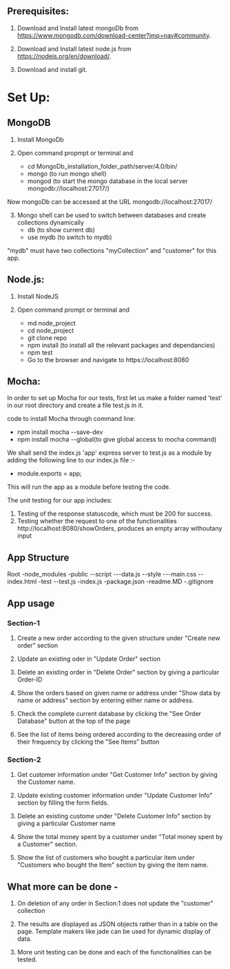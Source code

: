 
## Prerequisites:

1. Download and Install latest mongoDb from https://www.mongodb.com/download-center?jmp=nav#community.

2. Download and Install latest node.js from https://nodejs.org/en/download/.

3. Download and install git.


# Set Up:

## MongoDB

1. Install MongoDb

2. Open command propmpt or terminal and 
    - cd MongoDb_installation_folder_path/server/4.0/bin/
    - mongo (to run mongo shell)
    - mongod (to start the mongo database in the local server mongodb://localhost:27017/)

Now mongoDb can be accessed at the URL mongodb://localhost:27017/

3. Mongo shell can be used to switch between databases and create collections dynamically
    - db (to show current db)
    - use mydb (to switch to mydb)

"mydb" must have two collections "myCollection" and "customer" for this app.


## Node.js:

1. Install NodeJS

2. Open command prompt or terminal and
    - md node_project
    - cd node_project
    - git clone repo
    - npm install (to install all the relevant packages and dependancies)
    - npm test
    - Go to the browser and navigate to https://localhost:8080


## Mocha:

In order to set up Mocha for our tests, first let us make a folder named 'test' in our root directory and create a file test.js in it.

code to install Mocha through command line:

  - npm install mocha --save-dev
  - npm install mocha --global(to give global access to mocha command)

We shall send the index.js 'app' express server to test.js as a module by adding the following line to our index.js file :-

  - module.exports = app;

This will run the app as a module before testing the code.

The unit testing for our app includes:

1. Testing of the response statuscode, which must be 200 for success.
2. Testing whether the request to one of the functionalities http://localhost:8080/showOrders, produces an empty array withoutany input

## App Structure

Root
    -node_modules
    -public
    --script
    ---data.js
    --style
    ---main.css
    --index.html
    -test
    --test.js
    -index.js
    -package.json
    -readme.MD
    -.gitignore


## App usage

### Section-1

1. Create a new order according to the given structure under "Create new order" section

2. Update an existing oder in "Update Order" section

3. Delete an existing order in "Delete Order" section by giving a particular Order-ID

4. Show the orders based on given name or address under "Show data by name or address" section by entering    either name or address. 

5. Check the complete current database by clicking the "See Order Database" button at the top of the page

6. See the list of items being ordered according to the decreasing order of their frequency by clicking       the "See Items" button  

### Section-2

1. Get customer information under "Get Customer Info" section by giving the Customer name.

2. Update existing customer information under "Update Customer Info" section by filling the form fields.

3. Delete an existing custome under "Delete Customer Info" section by giving a particular Customer name

4. Show the total money spent by a customer under "Total money spent by a Customer" section.

5. Show the list of customers who bought a particular item under "Customers who bought the Item" section      by giving the item name.

## What more can be done - 

1. On deletion of any order in Section:1 does not update the "customer" collection

2. The results are displayed as JSON objects rather than in a table on the page. Template makers like jade    can be used for dynamic display of data.

3. More unit testing can be done and each of the functionalities can be tested.

